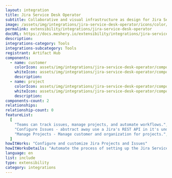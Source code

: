 ```yaml
---
layout: integration
title: Jira Service Desk Operator
subtitle: Collaborative and visual infrastructure as design for Jira Service Desk Operator
image: /assets/img/integrations/jira-service-desk-operator/icons/color/jira-service-desk-operator-color.svg
permalink: extensibility/integrations/jira-service-desk-operator
docURL: https://docs.meshery.io/extensibility/integrations/jira-service-desk-operator
description:
integrations-category: Tools
integrations-subcategory: Tools
registrant: Artifact Hub
components:
  - name: customer
    colorIcon: assets/img/integrations/jira-service-desk-operator/components/customer/icons/color/customer-color.svg
    whiteIcon: assets/img/integrations/jira-service-desk-operator/components/customer/icons/white/customer-white.svg
    description:
  - name: project
    colorIcon: assets/img/integrations/jira-service-desk-operator/components/project/icons/color/project-color.svg
    whiteIcon: assets/img/integrations/jira-service-desk-operator/components/project/icons/white/project-white.svg
    description:
components-count: 2
relationships:
relationship-count: 0
featureList:
  [
    "Teams can track issues, manage projects, and automate workflows.",
    "Configure Issues - abstract away use a Jira's REST API in it's underlying layer and extend to perform other tasks that are supported via the REST API.",
    "Manage Projects - Manage customer and organization for projects.",
  ]
howItWorks: "Configure and customize Jira Projects and Issues"
howItWorksDetails: "Automate the process of setting up the Jira Service Desk (JSD) operator configuration of alertmanager in a Kubernetes native way. "
language: en
list: include
type: extensibility
category: integrations
---
```

